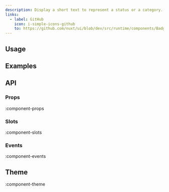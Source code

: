 ```yaml
---
description: Display a short text to represent a status or a category.
links:
  - label: GitHub
    icon: i-simple-icons-github
    to: https://github.com/nuxt/ui/blob/dev/src/runtime/components/Badge.vue
---
```


## Usage

## Examples

## API

### Props

:component-props

### Slots

:component-slots

### Events

:component-events

## Theme

:component-theme
